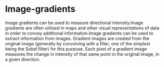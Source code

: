 # Image-gradients
Image gradients can be used to measure directional intensity.Image gradients are often utilized in maps and other visual representations of data in order to convey additional information.Image gradients can be used to extract information from images. Gradient images are created from the original image (generally by convolving with a filter, one of the simplest being the Sobel filter) for this purpose. Each pixel of a gradient image measures the change in intensity of that same point in the original image, in a given direction. 
